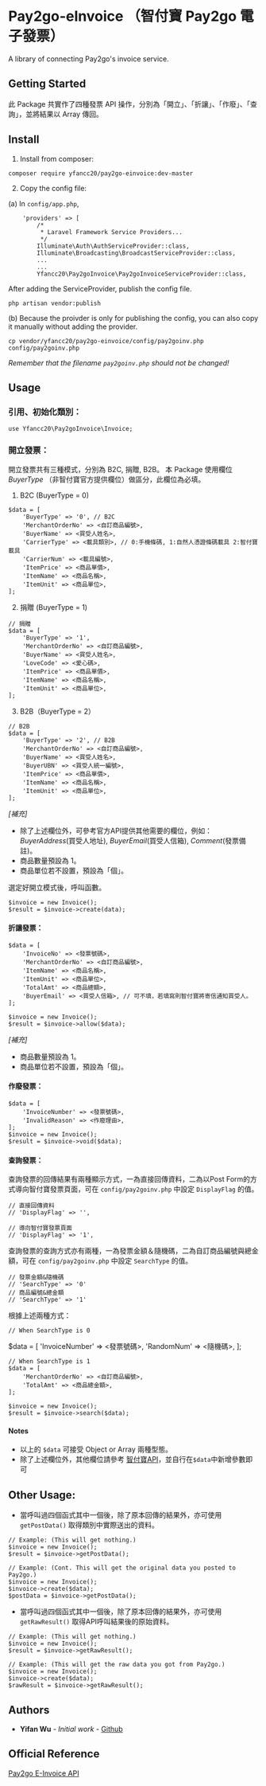 # Pay2go-eInvoice （智付寶 Pay2go 電子發票）
A library of connecting Pay2go's invoice service.

## Getting Started
此 Package 共實作了四種發票 API 操作，分別為「開立」、「折讓」、「作廢」、「查詢」，並將結果以 Array 傳回。

## Install
1. Install from composer:
```
composer require yfancc20/pay2go-einvoice:dev-master
```

2. Copy the config file:

(a) In `config/app.php`,
```
    'providers' => [
        /*
         * Laravel Framework Service Providers...
         */
        Illuminate\Auth\AuthServiceProvider::class,
        Illuminate\Broadcasting\BroadcastServiceProvider::class,
        ...
        ...
        Yfancc20\Pay2goInvoice\Pay2goInvoiceServiceProvider::class,
```

After adding the ServiceProvider, publish the config file.
```
php artisan vendor:publish
```

(b) Because the proivder is only for publishing the config, you can also copy it manually without adding the provider.
```
cp vendor/yfancc20/pay2go-einvoice/config/pay2goinv.php config/pay2goinv.php
```

*Remember that the filename `pay2goinv.php` should not be changed!*

## Usage
### 引用、初始化類別：
```
use Yfancc20\Pay2goInvoice\Invoice;
```

### 開立發票：
開立發票共有三種模式，分別為 B2C, 捐贈, B2B。
本 Package 使用欄位 *BuyerType* （非智付寶官方提供欄位）做區分，此欄位為必填。

1. B2C (BuyerType = 0)
```
$data = [
    'BuyerType' => '0', // B2C
    'MerchantOrderNo' => <自訂商品編號>,
    'BuyerName' => <買受人姓名>,
    'CarrierType' => <載具類別>, // 0:手機條碼, 1:自然人憑證條碼載具 2:智付寶載具
    'CarrierNum' => <載具編號>,
    'ItemPrice' => <商品單價>,
    'ItemName' => <商品名稱>,
    'ItemUnit' => <商品單位>,
];
```

2. 捐贈 (BuyerType = 1)
```
// 捐贈
$data = [
    'BuyerType' => '1',
    'MerchantOrderNo' => <自訂商品編號>,
    'BuyerName' => <買受人姓名>,
    'LoveCode' => <愛心碼>,
    'ItemPrice' => <商品單價>,
    'ItemName' => <商品名稱>,
    'ItemUnit' => <商品單位>,
];
```

3. B2B（BuyerType = 2）
```
// B2B
$data = [
    'BuyerType' => '2', // B2B
    'MerchantOrderNo' => <自訂商品編號>,
    'BuyerName' => <買受人姓名>,
    'BuyerUBN' => <買受人統一編號>,
    'ItemPrice' => <商品單價>,
    'ItemName' => <商品名稱>,
    'ItemUnit' => <商品單位>,
];
```

*[補充]*
- 除了上述欄位外，可參考官方API提供其他需要的欄位，例如：*BuyerAddress*(買受人地址), *BuyerEmail*(買受人信箱), *Comment*(發票備註)。
- 商品數量預設為 1。
- 商品單位若不設置，預設為「個」。

選定好開立模式後，呼叫函數。
```
$invoice = new Invoice();
$result = $invoice->create(data);
```

#### 折讓發票：
```
$data = [
    'InvoiceNo' => <發票號碼>,
    'MerchantOrderNo' => <自訂商品編號>,
    'ItemName' => <商品名稱>,
    'ItemUnit' => <商品單位>,
    'TotalAmt' => <商品總額>,
    'BuyerEmail' => <買受人信箱>, // 可不填，若填寫則智付寶將寄信通知買受人。
];

$invoice = new Invoice();
$result = $invoice->allow($data);
```
*[補充]*
- 商品數量預設為 1。
- 商品單位若不設置，預設為「個」。

#### 作廢發票：
```
$data = [
    'InvoiceNumber' => <發票號碼>,
    'InvalidReason' => <作廢理由>,
];
$invoice = new Invoice();
$result = $invoice->void($data);
```

#### 查詢發票：
查詢發票的回傳結果有兩種顯示方式，一為直接回傳資料，二為以Post Form的方式導向智付寶發票頁面，可在 `config/pay2goinv.php` 中設定 `DisplayFlag` 的值。
```
// 直接回傳資料
// 'DisplayFlag' => '',

// 導向智付寶發票頁面
// 'DisplayFlag' => '1',
```

查詢發票的查詢方式亦有兩種，一為發票金額＆隨機碼，二為自訂商品編號與總金額，可在 `config/pay2goinv.php` 中設定 `SearchType` 的值。
```
// 發票金額&隨機碼
// 'SearchType' => '0'
// 商品編號&總金額
// 'SearchType' => '1'
```

根據上述兩種方式：
```
// When SearchType is 0
```
$data = [
    'InvoiceNumber' => <發票號碼>,
    'RandomNum' => <隨機碼>,
];
```
// When SearchType is 1
$data = [
    'MerchantOrderNo' => <自訂商品編號>,
    'TotalAmt' => <商品總金額>,
];

$invoice = new Invoice();
$result = $invoice->search($data);
```

#### Notes
- 以上的 `$data` 可接受 Object or Array 兩種型態。
- 除了上述欄位外，其他欄位請參考 [智付寶API](https://inv.pay2go.com/Invoice_index/download)，並自行在`$data`中新增參數即可

## Other Usage:
- 當呼叫過四個函式其中一個後，除了原本回傳的結果外，亦可使用 `getPostData()` 取得類別中實際送出的資料。
```
// Example: (This will get nothing.)
$invoice = new Invoice();
$result = $invoice->getPostData();

// Example: (Cont. This will get the original data you posted to Pay2go.)
$invoice = new Invoice();
$invoice->create($data);
$postData = $invoice->getPostData();
```

- 當呼叫過四個函式其中一個後，除了原本回傳的結果外，亦可使用 `getRawResult()` 取得API呼叫結果後的原始資料。
```
// Example: (This will get nothing.)
$invoice = new Invoice();
$result = $invoice->getRawResult();

// Example: (This will get the raw data you got from Pay2go.)
$invoice = new Invoice();
$invoice->create($data);
$rawResult = $invoice->getRawResult();
```

## Authors

* **Yifan Wu** - *Initial work* - [Github](https://github.com/yfancc20)


## Official Reference
[Pay2go E-Invoice API](https://inv.pay2go.com/Invoice_index/download)
